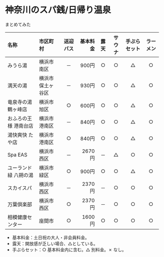 # 神奈川のスパ銭/日帰り温泉

まとめてみた

|名称|市区町村|送迎バス|基本料金|露天|サウナ|手ぶらセット|ラーメン|
|:---|:-------|:------:|-------:|:--:|:----:|:------------:|:------:|
|みうら湯|横浜市南区|－|900円|○|○|△|○|
|満天の湯|横浜市保土ヶ谷区|－|930円|○|○|△|○|
|竜泉寺の湯 鶴ヶ峰店|横浜市旭区|○|600円|○|○|△|○|
|おふろの王様 港南台店|横浜市港南区|－|840円|○|○|△|○|
|湯快爽快 たや店|横浜市港南区|○|840円|○|○|△|○|
|Spa EAS|横浜市西区|－|2670円|－|△|○|○|
|ユーランド緑 八朔の湯|横浜市緑区|○|900円|○|○|△|○|
|スカイスパ|横浜市西区|－|2370円|－|○|○|○|
|万葉倶楽部|横浜市西区|○|2370円|－|○|○|○|
|相模健康センター|座間市|○|1600円|○|○|○|○|

* 基本料金：土日祝の大人・非会員料金。
* 露天：開放感が乏しい場合、△としている。
* 手ぶらセット：○ 基本料金内に含む。△ 別料金。✗ なし。
